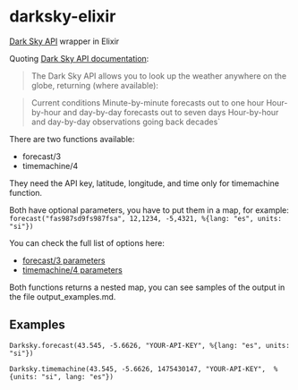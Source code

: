 # darksky-elixir

[Dark Sky API](https://darksky.net/dev/) wrapper in Elixir

Quoting [Dark Sky API documentation](https://darksky.net/dev/docs):

>The Dark Sky API allows you to look up the weather anywhere on the globe, returning (where available):

>Current conditions
Minute-by-minute forecasts out to one hour
Hour-by-hour and day-by-day forecasts out to seven days
Hour-by-hour and day-by-day observations going back decades`


There are two functions available:

- forecast/3
- timemachine/4

They need the API key, latitude, longitude, and time only for timemachine function.

Both have optional parameters, you have to put them in a map, for example:
`forecast("fas987sd9fs987fsa", 12,1234, -5,4321, %{lang: "es", units: "si"})`

You can check the full list of options here:

- [forecast/3 parameters](https://darksky.net/dev/docs/forecast)
- [timemachine/4 parameters](https://darksky.net/dev/docs/time-machine)

Both functions returns a nested map, you can see samples of the output in the file output_examples.md.

## Examples

`Darksky.forecast(43.545, -5.6626, "YOUR-API-KEY", %{lang: "es", units: "si"})`

`Darksky.timemachine(43.545, -5.6626, 1475430147, "YOUR-API-KEY",  %{units: "si", lang: "es"})`
